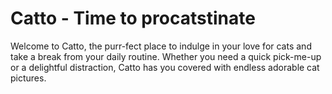# Catto - Time to procatstinate


Welcome to Catto, the purr-fect place to indulge in your love for cats and take a break from your daily routine. Whether you need a quick pick-me-up or a delightful distraction, Catto has you covered with endless adorable cat pictures.
